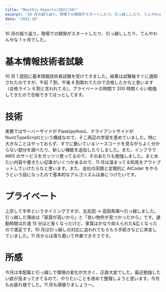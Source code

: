 ```yaml
---
title: "Monthly Reports(2021/10)"
excerpt: "10 月の振り返り。現場での開発がスタートしたり、引っ越ししたり、てんやわんやな 1 ヶ月でした。"
date: "2021-10"
---
```


10 月の振り返り。現場での開発がスタートしたり、引っ越ししたり、てんやわんやな 1 ヶ月でした。

# 基本情報技術者試験

10 月 1 週目に基本情報技術者試験を受けてきました。結果は試験後すぐに通知されたのですが、午前 7 割、午後 8 割取れてたので合格したかなと思います（合格ライン 6 割と言われてる）。プライベートの時間で 200 時間くらい勉強してきたので合格できてほっとしてます。

# 技術

実務ではサーバーサイドが Flask(python)、クライアントサイドが Nuxt(TypeScript)という構成なので、そこ周辺の学習を進めていました。特に大きなことはやっておらず、すでに動いているソースコードを見ながらよく分からない部分を調べたり、新しい機能を追加したりしました。また、インフラで AWS のサービスをガッツリ使ってるので、そのあたりも勉強しました。まとめたい内容や書きたい記事がいくつかあるので、11 月は溜まってる知見をアウトプットしていけたらなと思います。また、会社の同期と定期的に AtCoder をやろうという話になったので基本的なアルゴリズムは身につけたいです。

# プライベート

上京して半年というタイミングですが、五反田 → 高田馬場へ引っ越しました。引っ越した理由は「家賃が高いから」と「良い物件が見つかったから」です。通勤時間は片道 15 分ほど長くなったけど、家賃はかなり抑えられた&広くなったので満足です。10 月は引っ越しの対応に追われてもろもろ手続きなどに奔走していました。11 月からは落ち着いて作業できそうです。

# 所感

今月は本配属と引っ越しで環境の変化が大きく、正直大変でした。最近勉強したい欲が高まってきてるので、やりたいことを改めて整理しようと思います。今月もお疲れ様でした。11 月も頑張りましょう〜。
